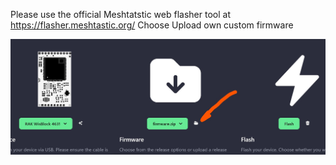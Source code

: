Please use the official Meshtatstic web flasher tool at
https://flasher.meshtastic.org/
Choose Upload own custom firmware

![image](https://github.com/slash-bit/Meshtastic-Echo/blob/main/images/MeshtasticFlasher.jpg)
